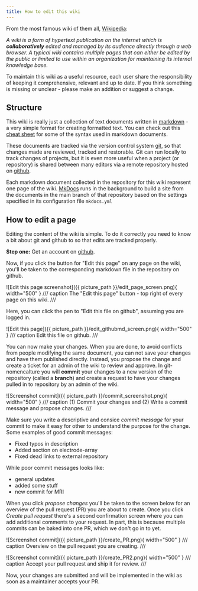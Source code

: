 ```yaml
---
title: How to edit this wiki
---
```


From the most famous wiki of them all, [Wikipedia](https://en.wikipedia.org/wiki/Wiki):

*A wiki is a form of hypertext publication on the internet which is **collaboratively** edited and managed by its audience directly through a web browser. A typical wiki contains multiple pages that can either be edited by the public or limited to use within an organization for maintaining its internal knowledge base.*

To maintain this wiki as a useful resource, each user share the responsibility of keeping it comprehensive, relevant and up to date. If you think something is missing or unclear - please make an addition or suggest a change. 

## Structure
This wiki is really just a collection of text documents written in [markdown](https://en.wikipedia.org/wiki/Markdown) - a very simple format for creating formatted text. You can check out this [cheat sheet](https://www.markdown-cheatsheet.com/) for some of the syntax used in markdown documents.

These documents are tracked via the version control system [git](https://git-scm.com/), so that changes made are reviewed, tracked and restorable. Git can run locally to track changes of projects, but it is even more useful when a project (or repository) is shared between many editors via a remote repository hosted on [github](https://github.com/).

Each markdown document collected in the repository for this wiki represent one page of the wiki. [MkDocs](https://www.mkdocs.org/) runs in the background to build a site from the documents in the main branch of that repository based on the settings specified in its configuration file `mkdocs.yml`

## How to edit a page
Editing the content of the wiki is simple. To do it correctly you need to know a bit about git and github to so that edits are tracked properly.

**Step one:** Get an account on [github](https://github.com/).

Now, if you click the button for "Edit this page" on any page on the wiki, you'll be taken to the corresponding markdown file in the repository on github.

![Edit this page screenshot]({{ picture_path }}/edit_page_screen.png){ width="500" }
/// caption
The "Edit this page" button - top right of every page on this wiki.
///

Here, you can click the pen to "Edit this file on github", assuming you are logged in.

![Edit this page]({{ picture_path }}/edit_githubmd_screen.png){ width="500" }
/// caption
Edit this file on github.
///



You can now make your changes. When you are done, to avoid conflicts from people modifying the same document, you can not save your changes and have them published directly. Instead, you propose the change and create a ticket for an admin of the wiki to review and approve. In git-nomencalture you will **commit** your changes to a new version of the repository (called a **branch**) and create a request to have your changes pulled in to repository by an admin of the wiki.

![Screenshot commit]({{ picture_path }}/commit_screenshot.png){ width="500" }
/// caption
(1) Commit your changes and (2) Write a commit message and propose changes.
///

Make sure you write a descriptive and consice _commit message_ for your commit to make it easy for other to understand the purpose for the change. Some examples of good commit messages:

- Fixed typos in description
- Added section on electrode-array
- Fixed dead links to external repository

While poor commit messages looks like:

- general updates
- added some stuff
- new commit for MRI

When you click _propose changes_ you'll be taken to the screen below for an overview of the pull request (PR) you are about to create. Once you click _Create pull request_ there's a second confirmation screen where you can add additional comments to your request. In part, this is because multiple commits can be baked into one PR, which we don't go in to yet.

![Screenshot commit]({{ picture_path }}/create_PR.png){ width="500" }
/// caption
Overview on the pull request you are creating.
///

![Screenshot commit]({{ picture_path }}/create_PR2.png){ width="500" }
/// caption
Accept your pull request and ship it for review.
///

Now, your changes are submitted and will be implemented in the wiki as soon as a maintainer accepts your PR.